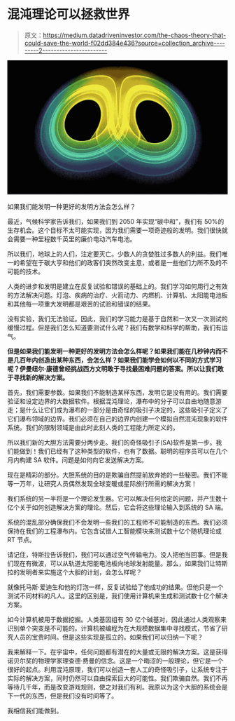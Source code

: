 # 混沌理论可以拯救世界

> 原文：<https://medium.datadriveninvestor.com/the-chaos-theory-that-could-save-the-world-f02dd384e436?source=collection_archive---------2----------------------->

![](img/1b569432ed99c4afe4b94cb7930bbe01.png)

如果我们能发明一种更好的发明方法会怎么样？

最近，气候科学家告诉我们，如果我们到 2050 年实现“碳中和”，我们有 50%的生存机会。这个目标不太可能实现，因为我们需要一项奇迹般的发明。我们很快就会需要一种里程数千英里的廉价电动汽车电池。

所以我们，地球上的人们，注定要灭亡。少数人的贪婪胜过多数人的利益。我们唯一的希望在于碳大亨和他们的政客们突然改变主意，或者是一些他们力所不及的不可能的技术。

人类的进步和发明是建立在反复试验和错误的基础上的。我们学习如何用行之有效的方法解决问题。灯泡、疾病的治疗、火箭动力、内燃机、计算机、太阳能电池板和其他每一项重大发明都是艰苦的试验和错误的结果。

没有实验，我们无法验证。因此，我们的学习能力是基于自然和一次又一次测试的缓慢过程。但是我们怎么知道要测试什么呢？我们有数学和科学的帮助，我们有运气。

**但是如果我们能发明一种更好的发明方法会怎么样呢？如果我们能在几秒钟内而不是几百年内创造出某种东西，会怎么样？如果我们能学会如何以不同的方式学习呢？伊曼纽尔·康德曾经挑战西方文明敢于寻找最困难问题的答案。所以让我们敢于寻找新的解决方案。**

首先，我们需要参数。如果我们不能制造某样东西，发明它是没有用的。我们需要验证和设定边界的大数据软件。根据混沌理论，瀑布中的分子可以自由地随意游走；是什么让它们成为瀑布的一部分是由奇怪的吸引子决定的，这些吸引子定义了它们瀑布领域的边界。我们必须在自己的边界内创建一个模拟自然混沌现象的软件系统。我们的限制领域是由此时此刻人类的工程能力所定义的。

所以我们新的大胆方法需要分两步走。我们的奇怪吸引子(SA)软件是第一步。我们能做到！我们已经有了这种类型的软件，也有了数据。聪明的程序员可以在几个月内构建 SA 软件。问题是如何向它发送解决方案。

现在是精彩的部分。大胆系统的目的是欺骗自然提前放弃她的一些秘密。我们不能等一万年，让研究人员偶然发现全球变暖或星际旅行所需的解决方案！

我们系统的另一半将是一个理论发生器。它可以解决任何给定的问题，并产生数十亿个关于如何创造解决方案的理论。然后，它会将这些理论输入到系统的 SA 端。

系统的混乱部分确保我们不会发明一些我们的工程师不可能制造的东西。我们必须保持在我们的工程瀑布内。它包含试错人工智能模块来测试数十亿个随机理论或 RT 节点。

请记住，特斯拉告诉我们，我们可以通过空气传输电力。没人把他当回事。但是我们现在有微波，可以从轨道太阳能电池板向地球发射能量。那么，如果我们让特斯拉的发明者来实施这个大胆的计划，会怎么样呢？

就像托马斯·爱迪生和他的灯泡一样，反复试验给了他成功的结果。但他只是一个测试不同材料的凡人。这里的区别是，我们使用计算机来生成和测试数十亿个解决方案。

如今计算机被用于数据挖掘。人类基因组有 30 亿个碱基对，因此通过人类观察来识别单个突变是不可能的。计算机被编程为在大规模数据集中寻找模式，节省了研究人员的宝贵时间。但是这些实现是孤立的。如果我们可以归纳一下呢？

我来解释一下。在宇宙中，任何问题都有潜在的大量或无限的解决方案。这是获得诺贝尔奖的物理学家理查德·费曼的信念。这是一个晦涩的一般理论，但它是一个很好的起点。利用混沌原理，我们可以创造一套人工的奇怪吸引子，让系统专注于实际的解决方案，同时仍然可以自由探索巨大的可能性。我们欺骗自然。我们不再等待几千年，而是改变游戏规则，使之对我们有利。我原以为这个大胆的系统会是下一代的东西，但是我们没有时间等了。

我相信我们能做到。